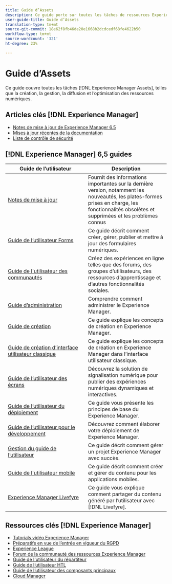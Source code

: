 ```yaml
---
title: Guide d’Assets
description: Ce guide porte sur toutes les tâches de ressources Experience Manager, telles que la création, la gestion, la diffusion et l’optimisation des ressources numériques.
user-guide-title: Guide d’Assets
translation-type: tm+mt
source-git-commit: 18e62f8fb46de20e1668b2dcdcedf68fe4622b50
workflow-type: tm+mt
source-wordcount: '321'
ht-degree: 23%

---
```



# Guide d’Assets

Ce guide couvre toutes les tâches [!DNL Experience Manager Assets], telles que la création, la gestion, la diffusion et l’optimisation des ressources numériques.

## Articles clés [!DNL Experience Manager]

<!-- TBD: Some of these links will soon be updated. Change these when new articles go live on docs.adobe.com.
-->

* [Notes de mise à jour de Experience Manager 6.5](/help/release-notes/home.md)
* [Mises à jour récentes de la documentation](https://experienceleague.adobe.com/docs/experience-manager-release-information/aem-release-updates/doc-updates/documentation-updates.html?lang=fr)
* [Liste de contrôle de sécurité](/help/sites-administering/security-checklist.md)

## [!DNL Experience Manager] 6,5 guides

| Guide de l’utilisateur | Description |
|--- |---|
| [Notes de mise à jour](/help/release-notes/home.md) | Fournit des informations importantes sur la dernière version, notamment les nouveautés, les plates-formes prises en charge, les fonctionnalités obsolètes et supprimées et les problèmes connus |
| [Guide de l’utilisateur Forms](/help/forms/home.md) | Ce guide décrit comment créer, gérer, publier et mettre à jour des formulaires numériques. |
| [Guide de l&#39;utilisateur des communautés](/help/communities/home.md) | Créez des expériences en ligne telles que des forums, des groupes d’utilisateurs, des ressources d’apprentissage et d’autres fonctionnalités sociales. |
| [Guide d’administration](/help/sites-administering/home.md) | Comprendre comment administrer le Experience Manager. |
| [Guide de création](/help/sites-authoring/home.md) | Ce guide explique les concepts de création en Experience Manager. |
| [Guide de création d’interface utilisateur classique](/help/sites-classic-ui-authoring/home.md) | Ce guide explique les concepts de création en Experience Manager dans l’interface utilisateur classique. |
| [Guide de l’utilisateur des écrans](https://experienceleague.adobe.com/docs/experience-manager-screens/user-guide/aem-screens-introduction.html) | Découvrez la solution de signalisation numérique pour publier des expériences numériques dynamiques et interactives. |
| [Guide de l’utilisateur du déploiement](/help/sites-deploying/home.md) | Ce guide vous présente les principes de base du Experience Manager. |
| [Guide de l’utilisateur pour le développement](/help/sites-developing/home.md) | Découvrez comment élaborer votre déploiement de Experience Manager. |
| [Gestion du guide de l’utilisateur](/help/managing/home.md) | Ce guide décrit comment gérer un projet Experience Manager avec succès. |
| [Guide de l&#39;utilisateur mobile](/help/mobile/home.md) | Ce guide décrit comment créer et gérer du contenu pour les applications mobiles. |
| [Experience Manager Livefyre](https://experienceleague.adobe.com/docs/livefyre/using/home.html) | Ce guide vous explique comment partager du contenu généré par l’utilisateur avec [!DNL Livefyre]. |

## Ressources clés [!DNL Experience Manager]

* [Tutorials vidéo Experience Manager](https://experienceleague.adobe.com/docs/experience-manager-learn/assets/overview.html?lang=en)
* [Préparatifs en vue de l’entrée en vigueur du RGPD](/help/managing/data-protection-and-privacy.md)
* [Experience League](https://experienceleague.adobe.com/?mv=other#recommended/solutions/experience-manager)
* [Forum de la communauté des ressources Experience Manager](https://experienceleaguecommunities.adobe.com/t5/Adobe-Experience-Manager-Assets/ct-p/experience-manager-assets-community)
* [Guide de l&#39;utilisateur du répartiteur](https://experienceleague.adobe.com/docs/experience-manager-dispatcher/using/dispatcher.html)
* [Guide de l’utilisateur HTL](https://experienceleague.adobe.com/docs/experience-manager-htl/using/overview.html?lang=fr)
* [Guide de l’utilisateur des composants principaux](https://experienceleague.adobe.com/docs/experience-manager-core-components/using/introduction.html?lang=fr)
* [Cloud Manager](https://experienceleague.adobe.com/docs/experience-manager-cloud-manager/using/introduction-to-cloud-manager.html?lang=fr)
